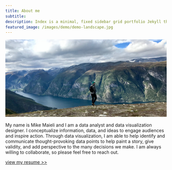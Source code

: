 ```yaml
---
title: About me
subtitle:
description: Index is a minimal, fixed sidebar grid portfolio Jekyll theme.
featured_image: /images/demo/demo-landscape.jpg
---
```



![](/images/mikemaieli.jpg)

My name is Mike Maieli and I am a data analyst and data visualization designer. I  conceptualize information, data, and ideas  to engage audiences and inspire action. Through data visualization, I am able to help identify and communicate thought-provoking data points to help paint a story, give validity, and add perspective to the many decisions we make. I am always willing to collaborate, so please feel free to reach out.

<a href="https://drive.google.com/file/d/1HGRUXc7B-CS5Pf3UmmvzzEkktlK-bLZU/view?usp=sharing" class="button button--small">view my resume >></a>

